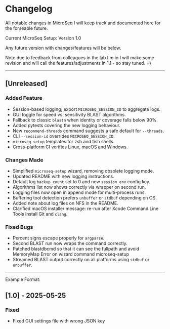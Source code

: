 # Changelog 

All notable changes in MicroSeq I will keep track and documented here for the forseable future.

Current MicroSeq Setup: Version 1.0 

Any future version with changes/features will be below. 

Note due to feedback from colleagues in the lab I'm in I will make some revision and will call the features/adjustments in 1.1 - so stay tuned. =) 

----------------------------------------------------------

## [Unreleased] 



### Added Feature 

- Session-based logging; export `MICROSEQ_SESSION_ID` to aggregate logs.
- GUI toggle for speed vs. sensitivity BLAST algorithms.
- Fallback to classic `blastn` when identity or coverage falls below 90%.
- Added pytests covering the new logging behaviour.
- New `recommend-threads` command suggests a safe default for `--threads`.
- CLI `--session-id` overrides `MICROSEQ_SESSION_ID`.
- `microseq-setup` templates for zsh and fish shells.
- Cross-platform CI verifies Linux, macOS and Windows.

### Changes Made 
- Simplified `microseq-setup` wizard, removing obsolete logging mode.
- Updated README with new logging instructions.
- Default log `backup_count` set to 0 and new `session_env` config key.
- Algorithms list now shows correctly via wrapper on second run.
- Logging files now open in append mode for multi-process runs.
- Buffering tool detection prefers `unbuffer` or `stdbuf` depending on OS.
- Added note about log files on NFS in the README.
- Clarified macOS installer message: re-run after Xcode Command Line Tools
  install Git and `clang`.


### Fixed Bugs 
- Percent signs escape properly for `argparse`.
- Second BLAST run now wraps the command correctly.
- Patched blastdbcmd so that it can see the fullpath and avoid MemoryMap Error on wizard command microseq-setup
- Streamed BLAST output correctly on all platforms using `stdbuf` or `unbuffer`.


---

Example Format:
## [1.0] - 2025-05-25
### Fixed 
- Fixed GUI settings file with wrong JSON key 


